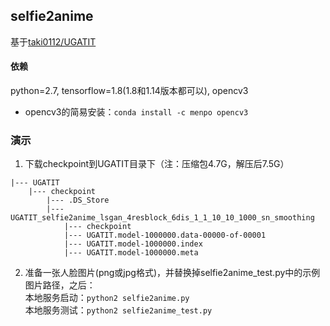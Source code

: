 ## selfie2anime
基于[taki0112/UGATIT](https://github.com/taki0112/UGATIT/tree/e8efff198e252df0f3a5c936f02e7e7669264b13)

#### 依赖

python=2.7, tensorflow=1.8(1.8和1.14版本都可以), opencv3

* opencv3的简易安装：`conda install -c menpo opencv3`

### 演示
1. 下载checkpoint到UGATIT目录下（注：压缩包4.7G，解压后7.5G） 
```
|--- UGATIT  
    |--- checkpoint  
        |--- .DS_Store  
        |--- UGATIT_selfie2anime_lsgan_4resblock_6dis_1_1_10_10_1000_sn_smoothing  
            |--- checkpoint  
            |--- UGATIT.model-1000000.data-00000-of-00001  
            |--- UGATIT.model-1000000.index  
            |--- UGATIT.model-1000000.meta  
```

2. 准备一张人脸图片(png或jpg格式)，并替换掉selfie2anime_test.py中的示例图片路径，之后：  
本地服务启动：`python2 selfie2anime.py`  
本地服务测试：`python2 selfie2anime_test.py`  
